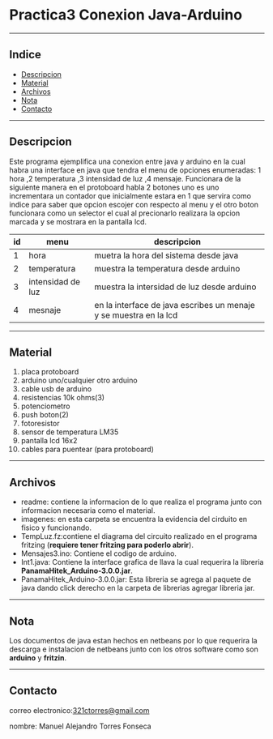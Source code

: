 # Practica3 Conexion Java-Arduino
***
## Indice
+ [Descripcion](#descripcion)
+ [Material](#material)
+ [Archivos](#archivos)
+ [Nota](#nota)
+ [Contacto](#contacto)
***
## Descripcion
Este programa  ejemplifica una conexion entre java y arduino en la cual habra una interface en java
que tendra el menu de opciones enumeradas: 1 hora ,2 temperatura ,3 intensidad de luz ,4 mensaje.
Funcionara de la siguiente manera en el protoboard habla 2 botones uno es uno incrementara un contador 
 que inicialmente estara en 1 que servira como indice para saber que opcion escojer con 
respecto al menu y el otro boton funcionara como un selector el cual al precionarlo realizara 
la opcion marcada y se mostrara en la pantalla lcd.

|id|menu|descripcion|
|--|----|-----------|
|1 |hora |muetra la hora del sistema desde java|
|2 |temperatura|muestra la temperatura desde arduino|
|3 |intensidad de luz|muestra la intersidad de luz desde arduino|
|4 |mesnaje|en la interface de java escribes un menaje y se muestra en la lcd|
***
## Material
1. placa protoboard
2. arduino uno/cualquier otro arduino
3. cable usb de arduino
4. resistencias 10k ohms(3)
5. potenciometro 
6. push boton(2)
7. fotoresistor 
8. sensor de temperatura LM35
9. pantalla lcd 16x2
10. cables para puentear (para protoboard)
***
## Archivos 
* readme: contiene la informacion de lo que realiza  el programa junto con informacion necesaria como el material.
* imagenes: en esta carpeta se encuentra la evidencia del cirduito en fisico y funcionando.
* TempLuz.fz:contiene el diagrama del circuito realizado en el programa fritzing (**requiere tener fritzing para poderlo abrir**).
* Mensajes3.ino: Contiene el codigo de arduino.
* Int1.java: Contiene la interface grafica de llava la cual  requerira  la libreria **PanamaHitek_Arduino-3.0.0.jar**.
* PanamaHitek_Arduino-3.0.0.jar: Esta libreria se agrega al paquete de java dando click derecho en la carpeta de librerias agregar libreria jar.
***
## Nota
Los documentos de java estan hechos en netbeans por lo que  requerira  la descarga e instalacion de netbeans junto con los otros software como son **arduino** y **fritzin**.
***
## Contacto
 correo electronico:321ctorres@gmail.com
 
 nombre: Manuel Alejandro Torres Fonseca
